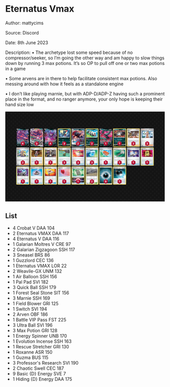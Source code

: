 # Eternatus Vmax

Author: mattycims

Source: Discord

Date: 8th June 2023

Description:
• The archetype lost some speed because of no compressor/seeker, so I’m going the other way and am happy to slow things down by running 3 max potions. It’s so OP to pull off one or two max potions in a game

• Some arvens are in there to help facilitate consistent max potions. Also messing around with how it feels as a standalone engine

• I don’t like playing marnie, but with ADP-D/ADP-Z having such a prominent place in the format, and no ranger anymore, your only hope is keeping their hand size low

![decklist](../../images/SVI/Eternatus%20Vmax/1-%20Eternatus%20Vmax.png)

## List

* 4 Crobat V DAA 104
* 2 Eternatus VMAX DAA 117
* 4 Eternatus V DAA 116
* 1 Galarian Moltres V CRE 97
* 2 Galarian Zigzagoon SSH 117
* 3 Sneasel BRS 86
* 1 Guzzlord CEC 136
* 1 Eternatus VMAX LOR 22
* 2 Weavile-GX UNM 132
* 1 Air Balloon SSH 156
* 1 Pal Pad SVI 182
* 3 Quick Ball SSH 179
* 1 Forest Seal Stone SIT 156
* 3 Marnie SSH 169
* 1 Field Blower GRI 125
* 1 Switch SVI 194
* 2 Arven OBF 186
* 1 Battle VIP Pass FST 225
* 3 Ultra Ball SVI 196
* 3 Max Potion GRI 128
* 1 Energy Spinner UNB 170
* 1 Evolution Incense SSH 163
* 1 Rescue Stretcher GRI 130
* 1 Roxanne ASR 150
* 1 Guzma BUS 115
* 3 Professor's Research SVI 190
* 2 Chaotic Swell CEC 187
* 9 Basic {D} Energy SVE 7
* 1 Hiding {D} Energy DAA 175
